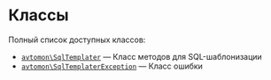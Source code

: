 Классы
======

Полный список доступных классов:

- [`avtomon\SqlTemplater`](avtomon/SqlTemplater.md) &mdash; Класс методов для SQL-шаблонизации
- [`avtomon\SqlTemplaterException`](avtomon/SqlTemplaterException.md) &mdash; Класс ошибки
